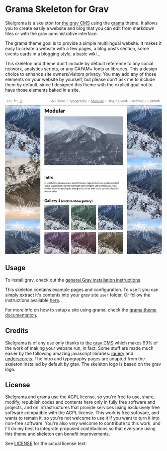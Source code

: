 # Grama Skeleton for Grav


Skelgrama is a skeleton for [the grav CMS](https://getgrav.org/) using the [grama](https://framagit.org/squeak/grama) theme. It allows you to create easily a website and blog that you can edit from markdown files or with the grav administrative interface.

The grama theme goal is to provide a simple multilingual website. It makes it easy to create a website with a few pages, a blog posts section, some events cards in a blogging style, a basic wiki...

This skeleton and theme don't include by default reference to any social network, analytics scripts, or any GAFAM+ fonts or libraries. This a design choice to enhance site owners/visitors privacy. You may add any of those elements on your website by yourself, but please don't ask me to include them by default, since I designed this theme with the explicit goal not to have those elements baked in a site.


![screenshot](./screenshot.jpg)


## Usage

To install grav, check out the [general Grav installation instructions](http://learn.getgrav.org/basics/installation).

This skeleton contains example pages and configuration. To use it you can simply extract it's contents into your grav site `user` folder. Or follow the instructions available [here](https://getgrav.org/downloads/skeletons).

For more info on how to setup a site using grama, check the [grama theme documentation](https://framagit.org/squeak/grama/-/blob/master/README.md).


## Credits

Skelgrama is of any use only thanks to [the grav CMS](https://getgrav.org) which makes 99% of the work of making your website run, in fact.
Some stuff are made much easier by the following amazing javascript libraries: [jquery](https://jquery.com/) and [underscorejs](https://underscorejs.org/).
The intro and typography pages are adapted from the skeleton installed by default by grav.
The skeleton logo is based on the grav logo.


## License

Skelgrama and grama use the AGPL license, so you're free to use, share, modify, republish codes and contents here only in fully free software and projects, and on infrastructures that provide services using exclusively free software compatible with the AGPL license. This work is free software, and wants to remain it, so you're not welcome to use it if you want to turn it into non-free software.
You're also very welcome to contribute to this work, and I'll do my best to integrate proposed contributions so that everyone using this theme and skeleton can benefit improvements.

See [LICENSE](LICENSE) for the actual license text.
